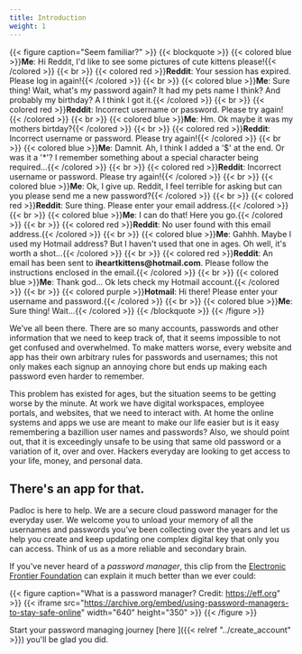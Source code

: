 ```yaml
---
title: Introduction
weight: 1
---
```


{{< figure caption="Seem familiar?" >}}
{{< blockquote >}}
{{< colored blue >}}**Me**: Hi Reddit, I'd like to see some pictures of cute kittens please!{{< /colored >}}
{{< br >}}
{{< colored red >}}**Reddit**: Your session has expired. Please log in again!{{< /colored >}}
{{< br >}}
{{< colored blue >}}**Me**: Sure thing! Wait, what's my password again? It had my pets name I think? And probably my birthday? A I think I got it.{{< /colored >}}
{{< br >}}
{{< colored red >}}**Reddit**: Incorrect username or password. Please try again!{{< /colored >}}
{{< br >}}
{{< colored blue >}}**Me**: Hm. Ok maybe it was my mothers birtday?{{< /colored >}}
{{< br >}}
{{< colored red >}}**Reddit**: Incorrect username or password. Please try again!{{< /colored >}}
{{< br >}}
{{< colored blue >}}**Me**: Damnit. Ah, I think I added a '\$' at the end. Or was it a '\*'? I remember something about a special character being required...{{< /colored >}}
{{< br >}}
{{< colored red >}}**Reddit**: Incorrect username or password. Please try again!{{< /colored >}}
{{< br >}}
{{< colored blue >}}**Me**: Ok, I give up. Reddit, I feel terrible for asking but can you please send me a new password?{{< /colored >}}
{{< br >}}
{{< colored red >}}**Reddit**: Sure thing. Please enter your email address.{{< /colored >}}
{{< br >}}
{{< colored blue >}}**Me**: I can do that! Here you go.{{< /colored >}}
{{< br >}}
{{< colored red >}}**Reddit**: No user found with this email address.{{< /colored >}}
{{< br >}}
{{< colored blue >}}**Me**: Gahhh. Maybe I used my Hotmail address? But I haven't used that one in ages. Oh well, it's worth a shot...{{< /colored >}}
{{< br >}}
{{< colored red >}}**Reddit**: An email has been sent to **iheartkittens\@hotmail.com**. Please follow the instructions enclosed in the email.{{< /colored >}}
{{< br >}}
{{< colored blue >}}**Me**: Thank god... Ok lets check my Hotmail account.{{< /colored >}}
{{< br >}}
{{< colored purple >}}**Hotmail**: Hi there! Please enter your username and password.{{< /colored >}}
{{< br >}}
{{< colored blue >}}**Me**: Sure thing! Wait...{{< /colored >}}
{{< /blockquote >}}
{{< /figure >}}


We’ve all been there. There are so many accounts, passwords and other information that we need to keep track of, that it seems impossible to not get confused and overwhelmed. To make matters worse, every website and app has their own arbitrary rules for passwords and usernames; this not only makes each signup an annoying chore but ends up making each password even harder to remember.  

This problem has existed for ages, but the situation seems to be getting worse by the minute.  At work we have digital workspaces, employee portals, and websites, that we need to interact with.  At home the online systems and apps we use are meant to make our life easier but is it easy remembering a bazillion user names and passwords?  Also, we should point out, that it is exceedingly unsafe to be using that same old password or a variation of it, over and over.  Hackers everyday are looking to get access to your life, money, and personal data.


## **There's an app for that.**

Padloc is here to help.  We are a secure cloud password manager for the everyday user.  We welcome you to unload your memory of all the usernames and passwords you’ve been collecting over the years and let us help you create and keep updating one complex digital key that only you can access.  Think of us as a more reliable and secondary brain. 

If you've never heard of a *password manager*, this clip from the [Electronic Frontier
Foundation](https://ssd.eff.org/en/module/animated-overview-using-password-managers-stay-safe-online)
can explain it much better than we ever could:

{{< figure caption="What is a password manager? Credit: https://eff.org" >}}
{{< iframe src="https://archive.org/embed/using-password-managers-to-stay-safe-online" width="640" height="350" >}}
{{< /figure >}}

Start your password managing journey [here ]({{< relref "../create_account" >}})
you'll be glad you did.

